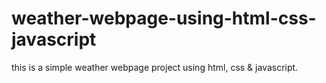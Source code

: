# weather-webpage-using-html-css-javascript
this is a simple weather webpage project using html, css &amp; javascript. 
